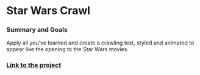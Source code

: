 # Star Wars Crawl

### Summary and Goals
Apply all you've learned and create a crawling text, styled and animated to appear like the opening to the Star Wars movies.

### [Link to the project](https://rafswiggers.github.io/Star-Wars-Crawl/)